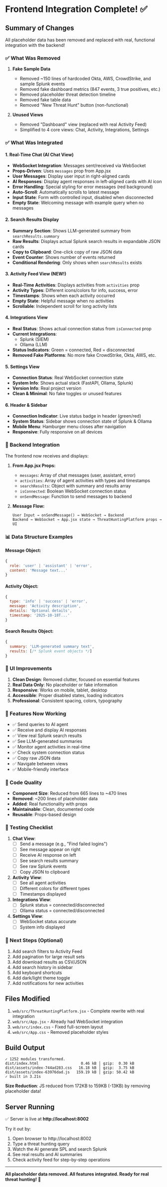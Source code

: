 # Frontend Integration Complete! ✅

## Summary of Changes

All placeholder data has been removed and replaced with real, functional integration with the backend!

### ✅ What Was Removed

1. **Fake Sample Data**
   - Removed ~150 lines of hardcoded Okta, AWS, CrowdStrike, and sample Splunk events
   - Removed fake dashboard metrics (847 events, 3 true positives, etc.)
   - Removed placeholder threat detection timeline
   - Removed fake table data
   - Removed "New Threat Hunt" button (non-functional)

2. **Unused Views**
   - Removed "Dashboard" view (replaced with real Activity Feed)
   - Simplified to 4 core views: Chat, Activity, Integrations, Settings

### ✅ What Was Integrated

#### 1. **Real-Time Chat (AI Chat View)**
- **WebSocket Integration**: Messages sent/received via WebSocket
- **Props-Driven**: Uses `messages` prop from App.jsx
- **User Messages**: Display user input in right-aligned cards
- **AI Responses**: Display agent responses in left-aligned cards with AI icon
- **Error Handling**: Special styling for error messages (red background)
- **Auto-Scroll**: Automatically scrolls to latest message
- **Input State**: Form with controlled input, disabled when disconnected
- **Empty State**: Welcoming message with example query when no messages

#### 2. **Search Results Display**
- **Summary Section**: Shows LLM-generated summary from `searchResults.summary`
- **Raw Results**: Displays actual Splunk search results in expandable JSON cards
- **Copy to Clipboard**: One-click copy of raw JSON data
- **Event Counter**: Shows number of events returned
- **Conditional Rendering**: Only shows when `searchResults` exists

#### 3. **Activity Feed View** (NEW!)
- **Real-Time Activities**: Displays activities from `activities` prop
- **Activity Types**: Different icons/colors for info, success, error
- **Timestamps**: Shows when each activity occurred
- **Empty State**: Helpful message when no activities
- **Scrollable**: Independent scroll for long activity lists

#### 4. **Integrations View**
- **Real Status**: Shows actual connection status from `isConnected` prop
- **Current Integrations**: 
  - Splunk (SIEM)
  - Ollama (LLM)
- **Status Indicators**: Green = connected, Red = disconnected
- **Removed Fake Platforms**: No more fake CrowdStrike, Okta, AWS, etc.

#### 5. **Settings View**
- **Connection Status**: Real WebSocket connection state
- **System Info**: Shows actual stack (FastAPI, Ollama, Splunk)
- **Version Info**: Real project version
- **Clean & Minimal**: No fake toggles or unused features

#### 6. **Header & Sidebar**
- **Connection Indicator**: Live status badge in header (green/red)
- **System Status**: Sidebar shows connection state of Splunk & Ollama
- **Mobile Menu**: Hamburger menu closes after navigation
- **Responsive**: Fully responsive on all devices

### 🔌 Backend Integration

The frontend now receives and displays:

1. **From App.jsx Props:**
   - `messages`: Array of chat messages (user, assistant, error)
   - `activities`: Array of agent activities with types and timestamps
   - `searchResults`: Object with summary and results array
   - `isConnected`: Boolean WebSocket connection status
   - `onSendMessage`: Function to send messages to backend

2. **Message Flow:**
   ```
   User Input → onSendMessage() → WebSocket → Backend
   Backend → WebSocket → App.jsx state → ThreatHuntingPlatform props → UI
   ```

### 📊 Data Structure Examples

#### Message Object:
```javascript
{
  role: 'user' | 'assistant' | 'error',
  content: 'Message text...'
}
```

#### Activity Object:
```javascript
{
  type: 'info' | 'success' | 'error',
  message: 'Activity description',
  details: 'Optional details',
  timestamp: '2025-10-18T...'
}
```

#### Search Results Object:
```javascript
{
  summary: 'LLM-generated summary text',
  results: [/* Splunk event objects */]
}
```

### 🎨 UI Improvements

1. **Clean Design**: Removed clutter, focused on essential features
2. **Real Data Only**: No placeholder or fake information
3. **Responsive**: Works on mobile, tablet, desktop
4. **Accessible**: Proper disabled states, loading indicators
5. **Professional**: Consistent spacing, colors, typography

### 🚀 Features Now Working

- ✅ Send queries to AI agent
- ✅ Receive and display AI responses
- ✅ View real Splunk search results
- ✅ See LLM-generated summaries
- ✅ Monitor agent activities in real-time
- ✅ Check system connection status
- ✅ Copy raw JSON data
- ✅ Navigate between views
- ✅ Mobile-friendly interface

### 📝 Code Quality

- **Component Size**: Reduced from 665 lines to ~470 lines
- **Removed**: ~200 lines of placeholder data
- **Added**: Real functionality with props
- **Maintainable**: Clean, documented code
- **Reusable**: Props-based design

### 🧪 Testing Checklist

1. **Chat View**:
   - [ ] Send a message (e.g., "Find failed logins")
   - [ ] See message appear on right
   - [ ] Receive AI response on left
   - [ ] See search results summary
   - [ ] See raw Splunk events
   - [ ] Copy JSON to clipboard

2. **Activity View**:
   - [ ] See all agent activities
   - [ ] Different colors for different types
   - [ ] Timestamps displayed

3. **Integrations View**:
   - [ ] Splunk status = connected/disconnected
   - [ ] Ollama status = connected/disconnected

4. **Settings View**:
   - [ ] WebSocket status accurate
   - [ ] System info displayed

### 🎯 Next Steps (Optional)

1. Add search filters to Activity Feed
2. Add pagination for large result sets
3. Add download results as CSV/JSON
4. Add search history in sidebar
5. Add keyboard shortcuts
6. Add dark/light theme toggle
7. Add notifications for new activities

## Files Modified

1. `web/src/ThreatHuntingPlatform.jsx` - Complete rewrite with real integration
2. `web/src/App.jsx` - Already had WebSocket integration
3. `web/src/index.css` - Fixed full-screen layout
4. `web/src/App.css` - Removed placeholder styles

## Build Output

```
✓ 1252 modules transformed.
dist/index.html                   0.46 kB │ gzip:  0.30 kB
dist/assets/index-744ad283.css   16.18 kB │ gzip:  3.75 kB
dist/assets/index-63976dad.js   159.19 kB │ gzip: 50.42 kB
✓ built in 3.21s
```

**Size Reduction**: JS reduced from 172KB to 159KB (-13KB) by removing placeholder data!

## Server Running

✅ Server is live at **http://localhost:8002**

Try it out by:
1. Open browser to http://localhost:8002
2. Type a threat hunting query
3. Watch the AI generate SPL and search Splunk
4. See real results and AI summaries
5. Check activity feed for step-by-step operations

---

**All placeholder data removed. All features integrated. Ready for real threat hunting!** 🚀
